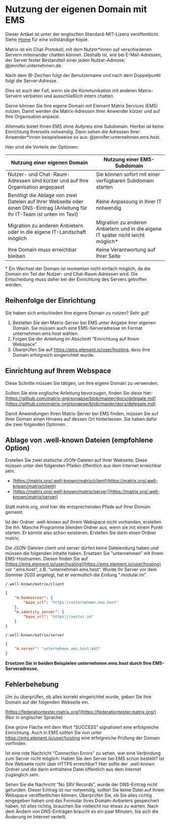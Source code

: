# Nutzung der eigenen Domain mit EMS

Dieser Artikel ist unter der englischen Standard-MIT-Lizenz veröffentlicht. Siehe [Home](index.md) für eine vollständige Kopie.

Matrix ist ein Chat-Protokoll, mit dem Nutzer*innen auf verschiedenen Servern miteinander chatten können. Deshalb ist, wie bei E-Mail-Adressen, der Server fester Bestandteil einer jeden Nutzer-Adresse: @jennifer:unternehmen.de.

Nach dem @-Zeichen folgt der Benutzername und nach dem Doppelpunkt folgt die Server-Adresse.

Dies ist auch der Fall, wenn sie die Kommunikation mit anderen Matrix-Servern verbieten und ausschließlich intern chatten.

Gerne können Sie Ihre eigene Domain mit Element Matrix Services (EMS) nutzen. Damit werden die Matrix-Adressen Ihrer Anwender kürzer und auf Ihre Organisation anpasst.

Alternativ bietet Ihnen EMS ohne Aufpreis eine Subdomain. Hierbei ist keine Einrichtung Ihrerseits notwendig. Dann sehen die Adressen Ihrer Anwender*innen beispielsweise so aus: @jennifer:unternehmen.ems.host.

Hier sind die Vorteile der Optionen:

| Nutzung einer eigenen Domain                                                                                                 | Nutzung einer EMS-Subdomain                                                      |
| ---------------------------------------------------------------------------------------------------------------------------- | -------------------------------------------------------------------------------- |
| Nutzer- und Chat-Raum-Adressen sind kürzer und auf Ihre Organisation angepasst                                               | Sie können sofort mit einer verfügbaren Subdomain starten                        |
| Benötigt die Ablage von zwei Dateien auf Ihrer Webseite oder einen DNS-Eintrag (Anleitung für Ihr IT-Team ist unten im Text) | Keine Anpassung in Ihrer IT notwendig                                            |
| Migration zu anderen Anbietern oder in die eigene IT-Landschaft möglich                                                      | Migration zu anderen Anbietern und in die eigene IT später nicht leicht möglich* |
| Ihre Domain muss erreichbar bleiben                                                                                          | Keine Verantwortung auf Ihrer Seite                                              |

\* Ein Wechsel der Domain ist momentan nicht einfach möglich, da die Domain ein Teil der Nutzer- und Chat-Raum-Adressen wird. Die Entscheidung muss daher bei der Einrichtung des Servers getroffen werden.

## Reihenfolge der Einrichtung

Sie haben sich entschieden Ihre eigene Domain zu nutzen? Sehr gut!

1. Bestellen Sie den Matrix-Server bei EMS unter Angabe ihrer eigenen Domain. Sie müssen auch eine EMS-Serveradresse im Format unternehmen.ems.host wählen.
1. Folgen Sie der Anleitung im Abschnitt “Einrichtung auf Ihrem Webspace”.
1. Überprüfen Sie auf https://ems.element.io/user/hosting, dass Ihre Domain erfolgreich eingerichtet wurde.

## Einrichtung auf Ihrem Webspace

Diese Schritte müssen Sie tätigen, um Ihre eigene Domain zu verwenden.

Sollten Sie eine englische Anleitung bevorzugen, finden Sie diese hier:
[https://github.com/matrix-org/synapse/blob/master/docs/delegate.md](https://github.com/matrix-org/synapse/blob/master/docs/delegate.md)

Damit Anwendungen Ihren Matrix-Server bei EMS finden, müssen Sie auf Ihrer Domain einen Hinweis auf dessen Ort hinterlassen. Sie haben dafür die zwei folgenden Optionen.

## Ablage von .well-known Dateien (empfohlene Option)

Erstellen Sie zwei statische JSON-Dateien auf Ihrer Webseite. Diese müssen unter den folgenden Pfaden öffentlich aus dem Internet erreichbar sein.

- [https://matrix.org/.well-known/matrix/client](https://matrix.org/.well-known/matrix/client)
- [https://matrix.org/.well-known/matrix/server](https://matrix.org/.well-known/matrix/server)

Statt matrix.org, sind hier die entsprechenden Pfade auf Ihrer Domain gemeint.

Ist der Ordner .well-known auf Ihrem Webspace nicht vorhanden, erstellen Sie ihn. Manche Programme blenden Ordner aus, wenn sie mit einem Punkt starten. Er könnte also schon existieren. Erstellen Sie darin einen Ordner matrix.

Die JSON-Dateien client und server dürfen keine Dateiendung haben und müssen die folgenden Inhalte haben. Ersetzen Sie “unternehmen” mit Ihrem EMS-Hostnamen. Diesen finden Sie auf [https://ems.element.io/user/hosting](https://ems.element.io/user/hosting) vor “.ems.host”, z.B. “unternehmen.ems.host”. Wurde Ihr Server vor dem Sommer 2020 angelegt, hat er vermutlich die Endung “.modular.im”.

`/.well-known/matrix/client`

```json
{
    "m.homeserver": {
        "base_url": "https://unternehmen.ems.host"
    },
    "m.identity_server": {
        "base_url": "https://vector.im"
    }
}
```

`/.well-known/matrix/server`

```json
{
    "m.server": "unternehmen.ems.host:443"
}
```

**Ersetzen Sie in beiden Beispielen unternehmen.ems.host durch Ihre EMS-Serveradresse.**

## Fehlerbehebung

Um zu überprüfen, ob alles korrekt eingerichtet wurde, geben Sie Ihre Domain auf der folgenden Webseite ein.

[https://federationtester.matrix.org/](https://federationtester.matrix.org/) (Nur in englischer Sprache)

Eine grüne Fläche mit dem Wort “SUCCESS” signalisiert eine erfolgreiche Einrichtung. Auch in EMS sollten Sie nun unter https://ems.element.io/user/hosting eine erfolgreiche Prüfung der Domain vorfinden.

Ist eine rote Nachricht “Connection Errors” zu sehen, war eine Verbindung zum Server nicht möglich. Haben Sie den Server bei EMS schon bestellt? Ist Ihre Webseite nicht über HTTPS erreichbar? Hier sollte der .well-known Ordner und die darin enthaltene Datei öffentlich aus dem Internet zugänglich sein.

Sehen Sie die Nachricht “No SRV Records”, wurde der DNS-Eintrag nicht gefunden. Dieser Eintrag ist nur notwendig, sollten Sie keine Datei auf Ihrem Webspace veröffentlichen können. Überprüfen Sie, ob Sie alles richtig eingegeben haben und das Formular Ihres Domain-Anbieters gespeichert haben. Ist alles richtig, brauchen Sie vielleicht nur etwas zu warten. Nach dem Ändern von DNS-Einträgen braucht es ein paar Minuten, bis sich die Änderung im Internet verteilt.

